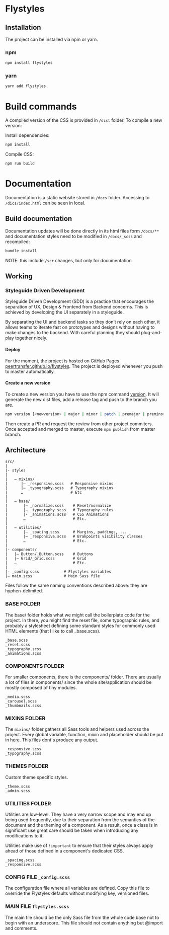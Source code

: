 # Flystyles

## Installation

The project can be installed via npm or yarn.


### npm
```bash
npm install flystyles
```

### yarn
```bash
yarn add flystyles
```


# Build commands

A compiled version of the CSS is provided in `/dist` folder.
To compile a new version:

Install dependencies:

```bash
npm install
```

Compile CSS:

```bash
npm run build
```

# Documentation

Documentation is a static website stored in `/docs` folder. Accessing to `/dics/index.html` can be seen in local.

## Build documentation

Documentation updates will be done directly in its html files form `/docs/**` and documentation styles need to be modified in `/docs/_scss` and recompiled:

```bash
bundle install
```

NOTE: this include `/scr` changes, but only for documentation

## Working

### Styleguide Driven Development

Styleguide Driven Development (SDD) is a practice that encourages the separation of UX, Design & Frontend from Backend concerns. This is achieved by developing the UI separately in a styleguide.

By separating the UI and backend tasks so they don’t rely on each other, it allows teams to iterate fast on prototypes and designs without having to make changes to the backend. With careful planning they should plug-and-play together nicely.

#### Deploy

For the moment, the project is hosted on GitHub Pages [peertransfer.github.io/flystyles](https://peertransfer.github.io/flystyles). The project is deployed whenever you push to master automatically.

#### Create a new version

To create a new version you have to use the npm command [version](https://docs.npmjs.com/cli/version). It will generate the new dist files, add a release tag and push to the branch you are.

```bash
npm version [<newversion> | major | minor | patch | premajor | preminor | prepatch | prerelease | from-git]
```

Then create a PR and request the review from other project commiters. Once accepted and merged to master, execute `npm publish` from master branch.

## Architecture

```
src/
|
|- styles
|
|   – mixins/
|      |– _responsive.scss   # Responsive mixins
|      |– _typography.scss   # Typography mixins
|      …                     # Etc
|
|   – base/
|       |– _normalize.scss    # Reset/normalize
|       |– _typography.scss   # Typography rules
|       |- _animations.scss   # CSS Animations
|       …                     # Etc.
|
|   – utilities/
|       |– _spacing.scss      # Margins, paddings, ...
|       |– _responsive.scss   # Brakpoints visibility classes
|       …                     # Etc.
|
|- components/
|   |– Button/_Button.scss    # Buttons
|   |– Grid/_Grid.scss        # Grid
|   …                         # Etc.
|
|- _config.scss           # Flystyles variables
|– main.scss              # Main Sass file

```

Files follow the same naming conventions described above: they are hyphen-delimited.

### BASE FOLDER

The base/ folder holds what we might call the boilerplate code for the project. In there, you might find the reset file, some typographic rules, and probably a stylesheet defining some standard styles for commonly used HTML elements (that I like to call _base.scss).

```
_base.scss
_reset.scss
_typography.scss
_animations.scss

```


### COMPONENTS FOLDER

For smaller components, there is the components/ folder. There are usually a lot of files in components/ since the whole site/application should be mostly composed of tiny modules.

```
_media.scss
_carousel.scss
_thumbnails.scss
```

### MIXINS FOLDER

The `mixins/` folder gathers all Sass tools and helpers used across the project. Every global variable, function, mixin and placeholder should be put in here. This files dont's produce any output.

```
_responsive.scss
_typography.scss
```

### THEMES FOLDER

Custom theme specific styles.

```
_theme.scss
_admin.scss
```

### UTILITIES FOLDER

Utilities are low-level. They have a very narrow scope and may end up being used frequently, due to their separation from the semantics of the document and the theming of a component. As a result, once a class is in significant use great care should be taken when introducing any modifications to it.

Utilities make use of `!important` to ensure that their styles always apply ahead of those defined in a component's dedicated CSS.

```
_spacing.scss
_responsive.scss
```

### CONFIG FILE `_config.scss`

The configuration file where all variables are defined. Copy this file to override the Flystyles defaults without modifying key, versioned files.

### MAIN FILE `flystyles.scss`

The main file should be the only Sass file from the whole code base not to begin with an underscore. This file should not contain anything but @import and comments.
